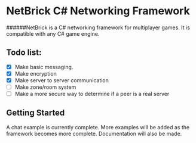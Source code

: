 NetBrick C# Networking Framework
================================

######NetBrick is a C# networking framework for multiplayer games. It is compatible with any C# game engine.

Todo list:
----------

- [x] Make basic messaging.
- [x] Make encryption
- [x] Make server to server communication
- [ ] Make zone/room system
- [ ] Make a more secure way to determine if a peer is a real server

Getting Started
---------------

A chat example is currently complete. More examples will be added as the framework becomes more complete. Documentation will also be made.